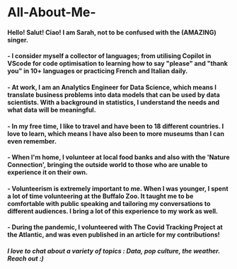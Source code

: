# All-About-Me-

#### Hello! Salut! Ciao! I am Sarah, not to be confused with the (**AMAZING**) singer.
#### - I consider myself a collector of languages; from utilising Copilot in VScode for code optimisation to learning how to say "please" and "thank you" in 10+ languages or practicing French and Italian daily.
#### - At work, I am an Analytics Engineer for Data Science, which means I translate business problems into data models that can be used by data scientists. With a background in statistics, I understand the needs and what data will be meaningful.
#### - In my free time, I like to travel and have been to 18 different countries. I love to learn, which means I have also been to more museums than I can even remember.
#### - When I'm home, I volunteer at local food banks and also with the 'Nature Connection', bringing the outside world to those who are unable to experience it on their own. 
#### - Volunteerism is extremely important to me. When I was younger, I spent a lot of time volunteering at the Buffalo Zoo. It taught me to be comfortable with public speaking and tailoring my conversations to different audiences. I bring a lot of this experience to my work as well. 
#### - During the pandemic, I volunteered with The Covid Tracking Project at the Atlantic, and was even published in an article for my contributions! 

##### I love to chat about a variety of topics : Data, pop culture, the weather. Reach out :) 


